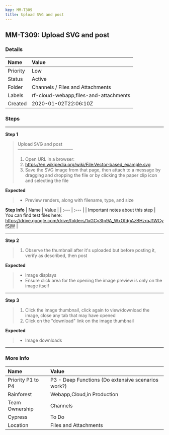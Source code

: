 ```yaml
---
key: MM-T309
title: Upload SVG and post
---
```


## MM-T309: Upload SVG and post

### Details

| Name     | Value                                 |
| :------- | :------------------------------------ |
| Priority | Low                                   |
| Status   | Active                                |
| Folder   | Channels / Files and Attachments      |
| Labels   | rf-cloud-webapp,files-and-attachments |
| Created  | 2020-01-02T22:06:10Z                  |

### Steps

<hr/>

**Step 1**

> <article>Upload SVG and post<br>–––––––––––––––––––––––––<ol><li>Open URL in a browser:</li><li><a href="https://en.wikipedia.org/wiki/File:Vector-based_example.svg" rel="noopener noreferrer" target="_blank">https://en.wikipedia.org/wiki/File:Vector-based_example.svg</a></li><li>Save the SVG image from that page, then attach to a message by dragging and dropping the file or by clicking the paper clip icon and selecting the file</li></ol></article>

**Expected**

> <article><ul><li>Preview renders, along with filename, type, and size</li></ul></article>

**Step Info**
| Name | Value |
| :--- | :--- |
| Important notes about this step | You can find test files here: <a href="https://drive.google.com/drive/folders/1xGCy3tp9A_WxOfdgAzBHzrqJ1WCyfSjW" rel="noopener noreferrer" target="_blank">https://drive.google.com/drive/folders/1xGCy3tp9A_WxOfdgAzBHzrqJ1WCyfSjW</a> |

<hr/>

**Step 2**

> <article><ol><li>Observe the thumbnail after it's uploaded but before posting it, verify as described, then post</li></ol></article>

**Expected**

> <article><ul><li>Image displays</li><li>Ensure click area for the opening the image preview is only on the image itself</li></ul></article>

<hr/>

**Step 3**

> <article><ol><li>Click the image thumbnail, click again to view/download the image, close any tab that may have opened</li><li>Click on the "download" link on the image thumbnail</li></ol></article>

**Expected**

> <article><ul><li>Image downloads</li></ul></article>

<hr/>

### More Info

| Name              | Value                                              |
| :---------------- | :------------------------------------------------- |
| Priority P1 to P4 | P3 - Deep Functions (Do extensive scenarios work?) |
| Rainforest        | Webapp,Cloud,in Production                         |
| Team Ownership    | Channels                                           |
| Cypress           | To Do                                              |
| Location          | Files and Attachments                              |
